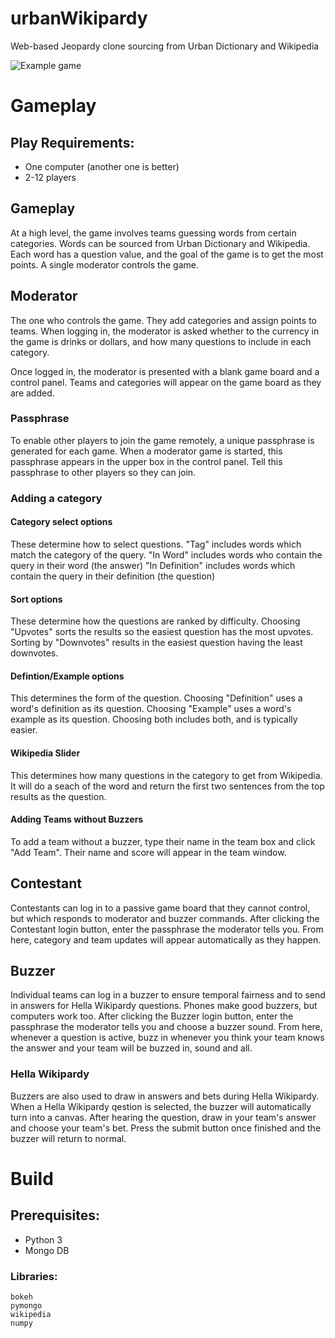 # urbanWikipardy
Web-based Jeopardy clone sourcing from Urban Dictionary and Wikipedia

![Example game](/game.PNG?raw=true "Example game")

# Gameplay

## Play Requirements:
* One computer (another one is better)
* 2-12 players

## Gameplay
At a high level, the game involves teams guessing words from certain categories.  Words can be sourced from Urban Dictionary and Wikipedia.  Each word has a question value, and the goal of the game is to get the most points.  A single moderator controls the game.

## Moderator
The one who controls the game.  They add categories and assign points to teams.  When logging in, the moderator is asked whether to the currency in the game is drinks or dollars, and how many questions to include in each category.

Once logged in, the moderator is presented with a blank game board and a control panel. Teams and categories will appear on the game board as they are added.

### Passphrase
To enable other players to join the game remotely, a unique passphrase is generated for each game.  When a moderator game is started, this passphrase appears in the upper box in the control panel.  Tell this passphrase to other players so they can join.

### Adding a category

#### Category select options
These determine how to select questions.
"Tag" includes words which match the category of the query.
"In Word" includes words who contain the query in their word (the answer)
"In Definition" includes words which contain the query in their definition (the question)

#### Sort options
These determine how the questions are ranked by difficulty.  Choosing "Upvotes" sorts the results so the easiest question has the most upvotes.  Sorting by "Downvotes" results in the easiest question having the least downvotes.

#### Defintion/Example options
This determines the form of the question.  Choosing "Definition" uses a word's definition as its question.  Choosing "Example" uses a word's example as its question.  Choosing both includes both, and is typically easier.

#### Wikipedia Slider
This determines how many questions in the category to get from Wikipedia.  It will do a seach of the word and return the first two sentences from the top results as the question.

#### Adding Teams without Buzzers
To add a team without a buzzer, type their name in the team box and click "Add Team".  Their name and score will appear in the team window.

## Contestant
Contestants can log in to a passive game board that they cannot control, but which responds to moderator and buzzer commands.  After clicking the Contestant login button, enter the passphrase the moderator tells you.  From here, category and team updates will appear automatically as they happen.

## Buzzer
Individual teams can log in a buzzer to ensure temporal fairness and to send in answers for Hella Wikipardy questions.  Phones make good buzzers, but computers work too.  After clicking the Buzzer login button, enter the passphrase the moderator tells you and choose a buzzer sound.  From here, whenever a question is active, buzz in whenever you think your team knows the answer and your team will be buzzed in, sound and all.

### Hella Wikipardy
Buzzers are also used to draw in answers and bets during Hella Wikipardy.  When a Hella Wikipardy qestion is selected, the buzzer will automatically turn into a canvas.  After hearing the question, draw in your team's answer and choose your team's bet.  Press the submit button once finished and the buzzer will return to normal.



# Build

## Prerequisites:
* Python 3
* Mongo DB

### Libraries:
    bokeh
    pymongo
    wikipedia
    numpy
    

